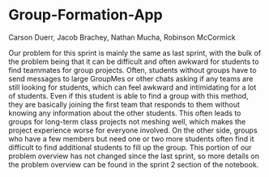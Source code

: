 # Group-Formation-App

Carson Duerr, Jacob Brachey, Nathan Mucha, Robinson McCormick 

Our problem for this sprint is mainly the same as last sprint, with the bulk of the problem being that it can be difficult and often awkward for students to find teammates for group projects. Often, students without groups have to send messages to large GroupMes or other chats asking if any teams are still looking for students, which can feel awkward and intimidating for a lot of students. Even if this student is able to find a group with this method, they are basically joining the first team that responds to them without knowing any information about the other students. This often leads to groups for long-term class projects not meshing well, which makes the project experience worse for everyone involved. On the other side, groups who have a few members but need one or two more students often find it difficult to find additional students to fill up the group. This portion of our problem overview has not changed since the last sprint, so more details on the problem overview can be found in the sprint 2 section of the notebook.
